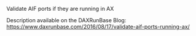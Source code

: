 Validate AIF ports if they are running in AX

Description available on the DAXRunBase Blog:
https://www.daxrunbase.com/2016/08/17/validate-aif-ports-running-ax/
